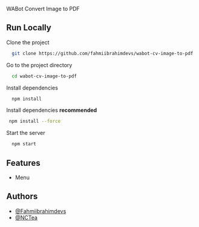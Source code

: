 WABot Convert Image to PDF

## Run Locally

Clone the project

```bash
  git clone https://github.com/fahmiibrahimdevs/wabot-cv-image-to-pdf
```

Go to the project directory

```bash
  cd wabot-cv-image-to-pdf
```

Install dependencies

```bash
  npm install
```

Install dependencies **recommended**
```bash
 npm install --force
```

Start the server

```bash
  npm start
```




## Features

- Menu


## Authors

- [@Fahmiibrahimdevs](https://github.com/fahmiibrahimdevs)
- [@NCTea](https://github.com/NCTea)

